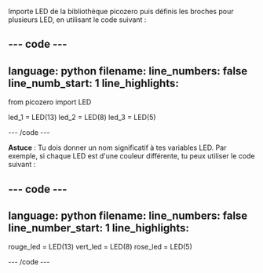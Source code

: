 Importe LED de la bibliothèque picozero puis définis les broches pour plusieurs LED, en utilisant le code suivant :

--- code ---
---
language: python 
filename: 
line_numbers: false 
line_numb_start: 1
line_highlights:
---
from picozero import LED

led_1 = LED(13) 
led_2 = LED(8) 
led_3 = LED(5)

--- /code ---

**Astuce** : Tu dois donner un nom significatif à tes variables LED. Par exemple, si chaque LED est d'une couleur différente, tu peux utiliser le code suivant :

--- code ---
---
language: python 
filename: 
line_numbers: false 
line_number_start: 1
line_highlights:
---
rouge_led = LED(13) 
vert_led = LED(8) 
rose_led = LED(5)

--- /code ---
